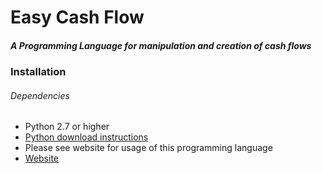 # Easy Cash Flow
##### A Programming Language for manipulation and creation of cash flows



### Installation
###### Dependencies
* Python 2.7 or higher
* [Python download instructions](http://docs.python-requests.org/en/master/user/install/)
* Please see website for usage of this programming language
* [Website](https://ericsantii.github.io/Easy-Cash-Flow/)
